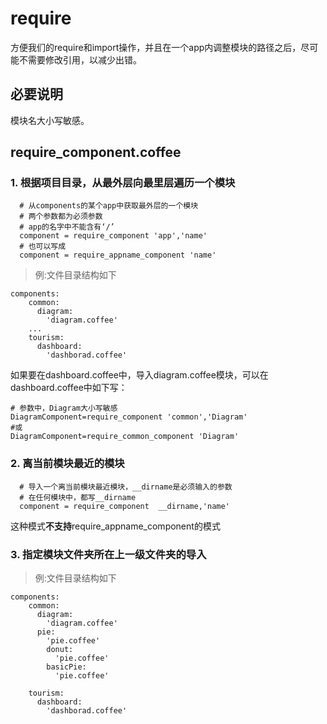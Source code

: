 # require
方便我们的require和import操作，并且在一个app内调整模块的路径之后，尽可能不需要修改引用，以减少出错。
## 必要说明
模块名大小写敏感。

## require_component.coffee

### 1. 根据项目目录，从最外层向最里层遍历一个模块

```coffee-script
  # 从components的某个app中获取最外层的一个模块
  # 两个参数都为必须参数
  # app的名字中不能含有‘/’
  component = require_component 'app','name'
  # 也可以写成
  component = require_appname_component 'name'
```
> 例:文件目录结构如下
```coffee-script
components:
    common:
      diagram:
        'diagram.coffee'
    ...
    tourism:
      dashboard:
        'dashborad.coffee'
```
如果要在dashboard.coffee中，导入diagram.coffee模块，可以在dashboard.coffee中如下写：
```coffee-script
# 参数中，Diagram大小写敏感
DiagramComponent=require_component 'common','Diagram'
#或
DiagramComponent=require_common_component 'Diagram'
```


### 2. 离当前模块最近的模块
```coffee-script
  # 导入一个离当前模块最近模块，__dirname是必须输入的参数
  # 在任何模块中，都写__dirname
  component = require_component  __dirname,'name'
```
这种模式**不支持**require_appname_component的模式


### 3. 指定模块文件夹所在上一级文件夹的导入
> 例:文件目录结构如下
```coffee-script
components:
    common:
      diagram:
        'diagram.coffee'
      pie:
        'pie.coffee'
        donut:
          'pie.coffee'
        basicPie:
          'pie.coffee'

    tourism:
      dashboard:
        'dashborad.coffee'
```
